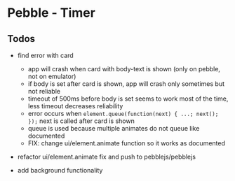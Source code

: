 # Pebble - Timer

## Todos

- find error with card
  - app will crash when card with body-text is shown (only on pebble, not on emulator)
  - if body is set after card is shown, app will crash only sometimes but not reliable
  - timeout of 500ms before body is set seems to work most of the time, less timeout decreases reliability
  - error occurs when `element.queue(function(next) { ...; next(); });` next is called after card is shown
  - queue is used because multiple animates do not queue like documented
  - FIX: change ui/element.animate function so it works as documented
- refactor ui/element.animate fix and push to pebblejs/pebblejs

- add background functionality
